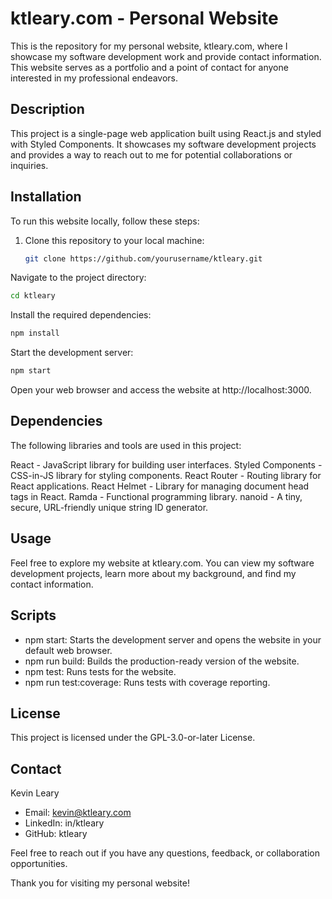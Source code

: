 # ktleary.com - Personal Website

This is the repository for my personal website, ktleary.com, where I showcase my software development work and provide contact information. This website serves as a portfolio and a point of contact for anyone interested in my professional endeavors.

## Description

This project is a single-page web application built using React.js and styled with Styled Components. It showcases my software development projects and provides a way to reach out to me for potential collaborations or inquiries.

## Installation

To run this website locally, follow these steps:

1. Clone this repository to your local machine:

   ```bash
   git clone https://github.com/yourusername/ktleary.git
   ```

Navigate to the project directory:

```bash
cd ktleary
```

Install the required dependencies:

```bash
npm install
```

Start the development server:

```bash
npm start
```

Open your web browser and access the website at http://localhost:3000.

## Dependencies

The following libraries and tools are used in this project:

React - JavaScript library for building user interfaces.
Styled Components - CSS-in-JS library for styling components.
React Router - Routing library for React applications.
React Helmet - Library for managing document head tags in React.
Ramda - Functional programming library.
nanoid - A tiny, secure, URL-friendly unique string ID generator.

## Usage

Feel free to explore my website at ktleary.com. You can view my software development projects, learn more about my background, and find my contact information.

## Scripts

- npm start: Starts the development server and opens the website in your default web browser.
- npm run build: Builds the production-ready version of the website.
- npm test: Runs tests for the website.
- npm run test:coverage: Runs tests with coverage reporting.

## License

This project is licensed under the GPL-3.0-or-later License.

## Contact

Kevin Leary

- Email: kevin@ktleary.com
- LinkedIn: in/ktleary
- GitHub: ktleary

Feel free to reach out if you have any questions, feedback, or collaboration opportunities.

Thank you for visiting my personal website!
